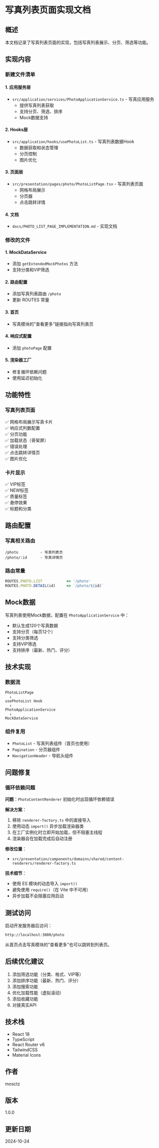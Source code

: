 # 写真列表页面实现文档

## 概述
本文档记录了写真列表页面的实现，包括写真列表展示、分页、筛选等功能。

## 实现内容

### 新建文件清单

#### 1. 应用服务层
- `src/application/services/PhotoApplicationService.ts` - 写真应用服务
  - 提供写真列表获取
  - 支持分页、筛选、排序
  - Mock数据支持

#### 2. Hooks层
- `src/application/hooks/usePhotoList.ts` - 写真列表数据Hook
  - 数据获取和状态管理
  - 分页控制
  - 图片优化

#### 3. 页面层
- `src/presentation/pages/photo/PhotoListPage.tsx` - 写真列表页面
  - 网格布局展示
  - 分页器
  - 点击跳转详情

#### 4. 文档
- `docs/PHOTO_LIST_PAGE_IMPLEMENTATION.md` - 实现文档

### 修改的文件

#### 1. MockDataService
- 添加 `getExtendedMockPhotos` 方法
- 支持分类和VIP筛选

#### 2. 路由配置
- 添加写真列表路由 `/photo`
- 更新 ROUTES 常量

#### 3. 首页
- 写真模块的"查看更多"链接指向写真列表页

#### 4. 响应式配置
- 添加 `photoPage` 配置

#### 5. 渲染器工厂
- 修复循环依赖问题
- 使用延迟初始化

## 功能特性

### 写真列表页面
✅ 网格布局展示写真卡片  
✅ 响应式列数配置  
✅ 分页功能  
✅ 加载状态（骨架屏）  
✅ 错误处理  
✅ 点击跳转详情页  
✅ 图片优化  

### 卡片显示
✅ VIP标签  
✅ NEW标签  
✅ 质量标签  
✅ 悬停效果  
✅ 标题和分类  

## 路由配置

### 写真相关路由
```
/photo          - 写真列表页
/photo/:id      - 写真详情页
```

### 路由常量
```typescript
ROUTES.PHOTO.LIST           => '/photo'
ROUTES.PHOTO.DETAIL(id)     => `/photo/${id}`
```

## Mock数据

写真列表使用Mock数据，配置在 `PhotoApplicationService` 中：
- 默认生成120个写真数据
- 支持分页（每页12个）
- 支持分类筛选
- 支持VIP筛选
- 支持排序（最新、热门、评分）

## 技术实现

### 数据流
```
PhotoListPage
  ↓
usePhotoList Hook
  ↓
PhotoApplicationService
  ↓
MockDataService
```

### 组件复用
- `PhotoList` - 写真列表组件（首页也使用）
- `Pagination` - 分页器组件
- `NavigationHeader` - 导航头组件

## 问题修复

### 循环依赖问题
**问题**：`PhotoContentRenderer` 初始化时出现循环依赖错误

**解决方案**：
1. 移除 `renderer-factory.ts` 中的直接导入
2. 使用动态 `import()` 异步加载渲染器类
3. 在工厂实例化时立即开始加载，但不阻塞主线程
4. 渲染器会在加载完成后自动注册

**修改位置**：
- `src/presentation/components/domains/shared/content-renderers/renderer-factory.ts`

**技术细节**：
- 使用 ES 模块的动态导入 `import()`
- 避免使用 `require()`（在 Vite 中不可用）
- 异步加载不会阻塞应用启动

## 测试访问

启动开发服务器后访问：
```
http://localhost:3000/photo
```

从首页点击写真模块的"查看更多"也可以跳转到列表页。

## 后续优化建议

1. 添加筛选功能（分类、格式、VIP等）
2. 添加排序功能（最新、热门、评分）
3. 添加搜索功能
4. 优化加载性能（虚拟滚动）
5. 添加收藏功能
6. 对接真实API

## 技术栈

- React 18
- TypeScript
- React Router v6
- TailwindCSS
- Material Icons

## 作者
mosctz

## 版本
1.0.0

## 更新日期
2024-10-24
